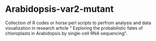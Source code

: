 # Arabidopsis-var2-mutant

Collection of R codes or horse perl scripts to perfrom analysis and data visualization in research article "	Exploring the probabilistic fates of chloroplasts in Arabidopsis by single-cell RNA sequencing".
